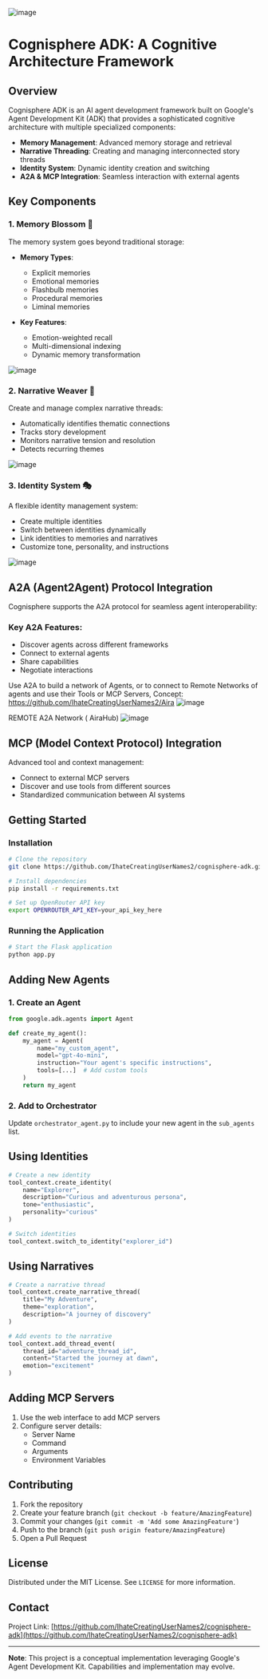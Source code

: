 ![image](https://github.com/user-attachments/assets/c3feda1f-f341-46d7-ab45-5cd37600db22)
# Cognisphere ADK: A Cognitive Architecture Framework






## Overview

Cognisphere ADK is an  AI agent development framework built on Google's Agent Development Kit (ADK) that provides a sophisticated cognitive architecture with multiple specialized components:

- **Memory Management**: Advanced memory storage and retrieval
- **Narrative Threading**: Creating and managing interconnected story threads
- **Identity System**: Dynamic identity creation and switching
- **A2A & MCP Integration**: Seamless interaction with external agents

## Key Components

### 1. Memory Blossom 🧠

The memory system goes beyond traditional storage:

- **Memory Types**: 
  - Explicit memories
  - Emotional memories
  - Flashbulb memories
  - Procedural memories
  - Liminal memories

- **Key Features**:
  - Emotion-weighted recall
  - Multi-dimensional indexing
  - Dynamic memory transformation

![image](https://github.com/user-attachments/assets/fe418f8d-3e5d-43f2-91b0-dd7d7de386d3)
### 2. Narrative Weaver 📖

Create and manage complex narrative threads:

- Automatically identifies thematic connections
- Tracks story development
- Monitors narrative tension and resolution
- Detects recurring themes

![image](https://github.com/user-attachments/assets/8cccb848-067a-472f-b493-5472897b6da8)

### 3. Identity System 🎭

A flexible identity management system:

- Create multiple identities
- Switch between identities dynamically
- Link identities to memories and narratives
- Customize tone, personality, and instructions

![image](https://github.com/user-attachments/assets/aed332e7-f9dc-474d-8824-74c8f3e96b36)
## A2A (Agent2Agent) Protocol Integration

Cognisphere supports the A2A protocol for seamless agent interoperability:

### Key A2A Features:

- Discover agents across different frameworks
- Connect to external agents
- Share capabilities
- Negotiate interactions

Use A2A to build a network of Agents, or to connect to Remote Networks of agents and use their Tools or MCP Servers, Concept: https://github.com/IhateCreatingUserNames2/Aira 
![image](https://github.com/user-attachments/assets/559e5b5f-fd48-494a-8a65-0f5103e5490d)

REMOTE A2A Network ( AiraHub) 
![image](https://github.com/user-attachments/assets/e07adabc-aa7e-48b3-8291-1e75ec53e7fd)

## MCP (Model Context Protocol) Integration

Advanced tool and context management:

- Connect to external MCP servers
- Discover and use tools from different sources
- Standardized communication between AI systems

## Getting Started

### Installation

```bash
# Clone the repository
git clone https://github.com/IhateCreatingUserNames2/cognisphere-adk.git

# Install dependencies
pip install -r requirements.txt

# Set up OpenRouter API key
export OPENROUTER_API_KEY=your_api_key_here
```

### Running the Application

```bash
# Start the Flask application
python app.py
```

## Adding New Agents

### 1. Create an Agent

```python
from google.adk.agents import Agent

def create_my_agent():
    my_agent = Agent(
        name="my_custom_agent",
        model="gpt-4o-mini",
        instruction="Your agent's specific instructions",
        tools=[...]  # Add custom tools
    )
    return my_agent
```

### 2. Add to Orchestrator

Update `orchestrator_agent.py` to include your new agent in the `sub_agents` list.

## Using Identities

```python
# Create a new identity
tool_context.create_identity(
    name="Explorer",
    description="Curious and adventurous persona",
    tone="enthusiastic",
    personality="curious"
)

# Switch identities
tool_context.switch_to_identity("explorer_id")
```

## Using Narratives

```python
# Create a narrative thread
tool_context.create_narrative_thread(
    title="My Adventure",
    theme="exploration",
    description="A journey of discovery"
)

# Add events to the narrative
tool_context.add_thread_event(
    thread_id="adventure_thread_id",
    content="Started the journey at dawn",
    emotion="excitement"
)
```

## Adding MCP Servers

1. Use the web interface to add MCP servers
2. Configure server details:
   - Server Name
   - Command
   - Arguments
   - Environment Variables

## Contributing

1. Fork the repository
2. Create your feature branch (`git checkout -b feature/AmazingFeature`)
3. Commit your changes (`git commit -m 'Add some AmazingFeature'`)
4. Push to the branch (`git push origin feature/AmazingFeature`)
5. Open a Pull Request

## License

Distributed under the MIT License. See `LICENSE` for more information.

## Contact

Project Link: [https://github.com/IhateCreatingUserNames2/cognisphere-adk](https://github.com/IhateCreatingUserNames2/cognisphere-adk)

---

**Note**: This project is a conceptual implementation leveraging Google's Agent Development Kit. Capabilities and implementation may evolve.
